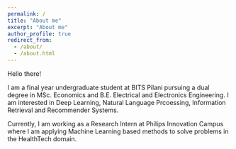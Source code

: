 ```yaml
---
permalink: /
title: "About me"
excerpt: "About me"
author_profile: true
redirect_from: 
  - /about/
  - /about.html
---
```


Hello there!

I am a final year undergraduate student at BITS Pilani pursuing a dual degree in MSc. Economics and B.E. Electrical and Electronics Engineering. I am interested in Deep Learning, Natural Language Prcoessing, Information Retrieval and Recommender Systems.


Currently, I am working as a Research Intern at Philips Innovation Campus where I am applying Machine Learning based methods to solve problems in the HealthTech domain.
